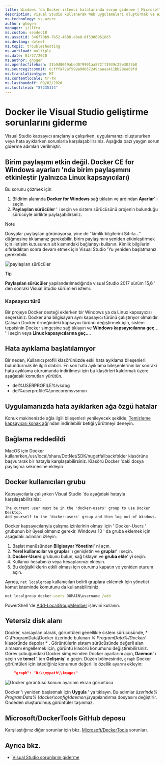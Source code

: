 ```yaml
---
title: Windows 'da Docker istemci hatalarında sorun giderme | Microsoft Docs
description: Visual Studio kullanarak Web uygulamaları oluşturmak ve Windows üzerinde Docker 'a dağıtmak için Visual Studio kullanırken karşılaştığınız sorunları giderin.
ms.technology: vs-azure
author: ghogen
manager: jillfra
ms.custom: seodec18
ms.assetid: 346f70b9-7b52-4688-a8e8-8f53869618d3
ms.devlang: dotnet
ms.topic: troubleshooting
ms.workload: multiple
ms.date: 01/27/2020
ms.author: ghogen
ms.openlocfilehash: 31b9d8649abed0f9901aa872ff3939c25e3025b8
ms.sourcegitcommit: 6cfffa72af599a9d667249caaaa411bb28ea69fd
ms.translationtype: MT
ms.contentlocale: tr-TR
ms.lasthandoff: 09/02/2020
ms.locfileid: "87235114"
---
```

# <a name="troubleshoot-visual-studio-development-with-docker"></a>Docker ile Visual Studio geliştirme sorunlarını giderme

Visual Studio kapsayıcı araçlarıyla çalışırken, uygulamanızı oluştururken veya hata ayıklarken sorunlarla karşılaşabilirsiniz. Aşağıda bazı yaygın sorun giderme adımları verilmiştir.

## <a name="volume-sharing-is-not-enabled-enable-volume-sharing-in-the-docker-ce-for-windows-settings--linux-containers-only"></a>Birim paylaşımı etkin değil. Docker CE for Windows ayarları 'nda birim paylaşımını etkinleştir (yalnızca Linux kapsayıcıları)

Bu sorunu çözmek için:

1. Bildirim alanında **Docker for Windows** sağ tıklatın ve ardından **Ayarlar**' ı seçin.
1. **Paylaşılan sürücüler** ' i seçin ve sistem sürücüsünü projenin bulunduğu sürücüyle birlikte paylaşabilirsiniz.

> [!NOTE]
> Dosyalar paylaşılan görünüyorsa, yine de "kimlik bilgilerini Sıfırla..." düğmesine tıklamanız gerekebilir. birim paylaşımını yeniden etkinleştirmek için iletişim kutusunun alt kısmındaki bağlantıyı kullanın. Kimlik bilgilerini sıfırladıktan sonra devam etmek için Visual Studio 'Yu yeniden başlatmanız gerekebilir.

![paylaşılan sürücüler](media/troubleshooting-docker-errors/shareddrives.png)

> [!TIP]
> **Paylaşılan sürücüler** yapılandırılmadığında visual Studio 2017 sürüm 15,6 ' den sonraki Visual Studio sürümleri istemi.

### <a name="container-type"></a>Kapsayıcı türü

Bir projeye Docker desteği eklerken bir Windows ya da Linux kapsayıcısı seçersiniz. Docker ana bilgisayarı aynı kapsayıcı türünü çalıştırıyor olmalıdır. Çalışan Docker örneğindeki kapsayıcı türünü değiştirmek için, sistem tepsisinin Docker simgesine sağ tıklayın ve **Windows kapsayıcılarına geç...** ' i seçin veya **Linux kapsayıcılarına geç..**..

## <a name="unable-to-start-debugging"></a>Hata ayıklama başlatılamıyor

Bir neden, Kullanıcı profili klasörünüzde eski hata ayıklama bileşenleri bulundurmak ile ilgili olabilir. En son hata ayıklama bileşenlerinin bir sonraki hata ayıklama oturumunda indirilmesi için bu klasörleri kaldırmak üzere aşağıdaki komutları yürütün.

- del%USERPROFILE%\vsdbg
- del%userprofile%\onecoremsvsmon

## <a name="errors-specific-to-networking-when-debugging-your-application"></a>Uygulamanızda hata ayıklarken ağa özgü hatalar

Konuk makinenizde ağla ilgili bileşenleri yenileyecek şekilde, [Temizleme kapsayıcısı konak ağı](https://github.com/MicrosoftDocs/Virtualization-Documentation/tree/master/windows-server-container-tools/CleanupContainerHostNetworking)'ndan indirilebilir betiği yürütmeyi deneyin.

## <a name="mounts-denied"></a>Bağlama reddedildi

MacOS için Docker kullanırken,/usr/local/share/DotNet/SDK/nugetfallbackfolder klasörüne başvurarak bir hatayla karşılaşabilirsiniz. Klasörü Docker 'daki dosya paylaşma sekmesine ekleyin

## <a name="docker-users-group"></a>Docker kullanıcıları grubu

Kapsayıcılarla çalışırken Visual Studio 'da aşağıdaki hatayla karşılaşabilirsiniz:

```
The current user must be in the 'docker-users' group to use Docker Desktop. 
Add yourself to the 'docker-users' group and then log out of Windows.
```

Docker kapsayıcılarıyla çalışma izinlerinin olması için ' Docker-Users ' grubunun bir üyesi olmanız gerekir.  Windows 10 ' da gruba eklemek için aşağıdaki adımları izleyin:

1. Başlat menüsünden **Bilgisayar Yönetimi**' ni açın.
1. **Yerel kullanıcılar ve gruplar**' ı genişletin ve **gruplar**' ı seçin.
1. **Docker-Users** grubunu bulun, sağ tıklayın ve **gruba ekle**' yi seçin.
1. Kullanıcı hesabınızı veya hesaplarınızı ekleyin.
1. Bu değişikliklerin etkili olması için oturumu kapatın ve yeniden oturum açın.

Ayrıca, `net localgroup` kullanıcıları belirli gruplara eklemek Için yönetici komut isteminde komutunu da kullanabilirsiniz.

```cmd
net localgroup docker-users DOMAIN\username /add
```

PowerShell 'de [Add-LocalGroupMember](/powershell/module/microsoft.powershell.localaccounts/add-localgroupmember) işlevini kullanın.

## <a name="low-disk-space"></a>Yetersiz disk alanı

Docker, varsayılan olarak, görüntüleri genellikle sistem sürücüsünde, * C:\ProgramData\Docker üzerinde bulunan *% ProgramData%/Docker/* klasöründe depolar \* . Görüntülerin sistem sürücüsünde değerli alan almasını engellemek için, görüntü klasörü konumunu değiştirebilirsiniz.  Görev çubuğundaki Docker simgesinden Docker ayarlarını açın, **Daemon**' ı seçin ve **temel** ' ten **Gelişmiş**' e geçin. Düzen bölmesinde, `graph` Docker görüntüleri için istediğiniz konumun değeri ile özellik ayarını ekleyin:

```json
    "graph": "D:\\mypath\\images"
```

![Docker görüntüsü konum ayarının ekran görüntüsü](media/troubleshooting-docker-errors/docker-settings-image-location.png)

Docker 'ı yeniden başlatmak için **Uygula** ' ya tıklayın. Bu adımlar *üzerinde% ProgramData% \docker\config\daemon.js*yapılandırma dosyasını değiştirir. Önceden oluşturulmuş görüntüler taşınmaz.

## <a name="microsoftdockertools-github-repo"></a>Microsoft/DockerTools GitHub deposu

Karşılaştığınız diğer sorunlar için bkz.  [Microsoft/DockerTools](https://github.com/microsoft/dockertools/issues) sorunları.

## <a name="see-also"></a>Ayrıca bkz.

- [Visual Studio sorunlarını giderme](/troubleshoot/visualstudio/welcome-visual-studio/)